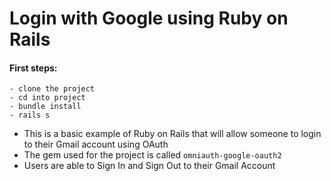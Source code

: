 # Login with Google using Ruby on Rails 

#### First steps:

```
- clone the project
- cd into project
- bundle install 
- rails s 
```

- This is a basic example of Ruby on Rails that will allow someone to login to their Gmail account using OAuth
- The gem used for the project is called `omniauth-google-oauth2`
- Users are able to Sign In and Sign Out to their Gmail Account 

